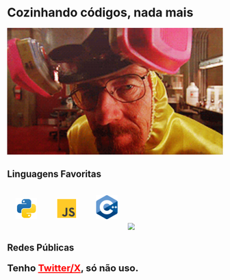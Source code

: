 # Cozinhando códigos, nada mais

<img src="./assets/White.gif" alt="Imagem não encontrada" width="600px" draggable="false"/>

## Linguagens Favoritas

<div style="display: inline;">
  <img src="./assets/py.svg" alt="Python" draggable="false" width="50px" style="padding: 20px;"/>
  <img src="./assets/js.svg" alt="JavaScript" draggable="false" width="50px" style="padding: 20px;"/>
  <img src="./assets/c++.png" alt="C++" draggable="false" width="50px" style="padding: 20px;"/>
</div>

<a href="https://github.com/GustavuSans/">
  <img height="200" align="center" src="https://github-readme-stats.vercel.app/api/top-langs?username=GustavuSans&show_icons=true&theme=transparent&card_width=320"/>
</a>

## Redes Públicas

<p style="font-size: 22px; font-weight: bold;">
  Tenho <a style="color: red;" href="https://x.com/@gustavusans">Twitter/X</a>, só não uso.
</p>
